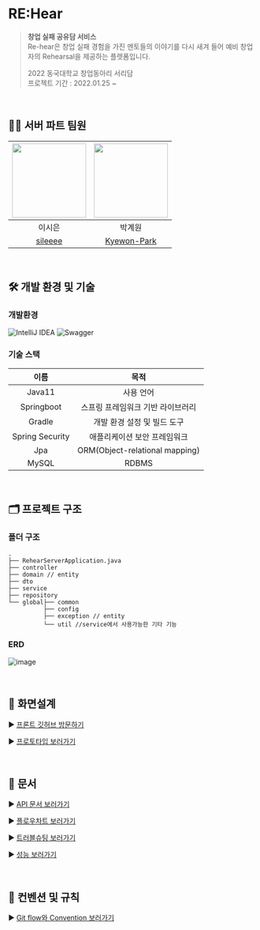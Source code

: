 # RE:Hear
> **창업 실패 공유담 서비스**</br>
> Re-hear은 창업 실패 경험을 가진 멘토들의 이야기를 다시 새겨 들어 예비 창업자의 Rehearsal을 제공하는 플렛폼입니다.
>
> 2022 동국대학교 창업동아리 서리담</br>
> 프로젝트 기간 : 2022.01.25 ~


</br>

## 👨‍💻 서버 파트 팀원
<img src="https://user-images.githubusercontent.com/31584255/151804781-4bcbd5da-fe43-474d-879b-8dd9a918f083.png" width="150"> | <img src="https://user-images.githubusercontent.com/31584255/152821203-56bf852a-0d56-4df8-9927-b59ae6ec25cb.png" width="150"> 
 :---------:|:----------:
이시은 |박계원 
[sileeee](https://github.com/sileeee) | [Kyewon-Park](https://github.com/Kyewon-Park) 


</br>

## 🛠 개발 환경 및 기술

### 개발환경
![IntelliJ IDEA](https://img.shields.io/badge/IntelliJIDEA-000000.svg?style=for-the-badge&logo=intellij-idea&logoColor=white) ![Swagger](https://img.shields.io/badge/-Swagger-%23Clojure?style=for-the-badge&logo=swagger&logoColor=white) 

### 기술 스택
이름 | 목적
 :---------:|:----------:
 Java11 | 사용 언어
 Springboot | 스프링 프레임워크 기반 라이브러리
 Gradle | 개발 환경 설정 및 빌드 도구
 Spring Security | 애플리케이션 보안 프레임워크
 Jpa | ORM(Object-relational mapping)
 MySQL | RDBMS

<br/>

## 🗂 프로젝트 구조

### 폴더 구조

```
.
├── RehearServerApplication.java
├── controller
├── domain // entity
├── dto
├── service
├── repository
└── global├── common
          ├── config
          ├── exception // entity
          └── util //service에서 사용가능한 기타 기능
```

### ERD
![image](https://user-images.githubusercontent.com/31584255/154686556-c7f3963b-8fa9-4e93-8200-8889ef34b6cd.png)

<br/>

## 📎 화면설계
▶️ [프론트 깃허브 방문하기](https://github.com/RE-HEAR/rehear-frontend) <br/>

▶️ [프로토타입 보러가기](https://github.com/RE-HEAR/rehear-server/wiki/5.-Prototype)

<br/>

## 🎈 문서
▶️ [API 문서 보러가기](https://github.com/RE-HEAR/rehear-server/wiki/1.-API) <br/>

▶️ [플로우차트 보러가기](https://github.com/RE-HEAR/rehear-server/wiki/6.-flow-chart)

▶️ [트러블슈팅 보러가기](https://github.com/RE-HEAR/rehear-server/wiki/3.-Trouble-Shooting)

▶️ [성능 보러가기](https://github.com/RE-HEAR/rehear-server/wiki/4.-Performance)


<br/>

## 🧩 컨벤션 및 규칙
▶️ [Git flow와 Convention 보러가기](https://github.com/RE-HEAR/rehear-server/wiki/7.-Rule-&-Convention)




 

